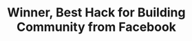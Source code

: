 ---
layout: award
title: "Winner, Best Hack for Building Community from Facebook"
location: "Awarded at HackMIT 2019."
project: 20190913_rapscorer.md
time: "Sep 2019"
---
